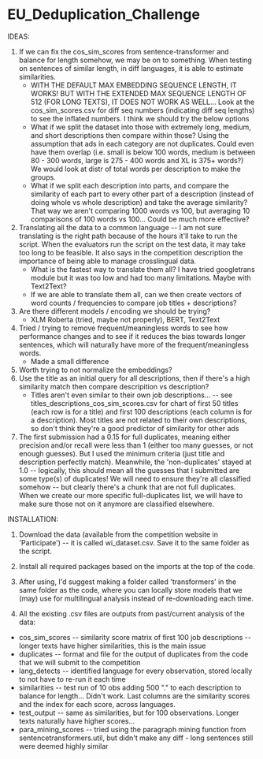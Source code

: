 # EU_Deduplication_Challenge
IDEAS:
1) If we can fix the cos_sim_scores from sentence-transformer and balance for length somehow, we may be on to something. When testing on sentences of similar length, in diff languages, it is able to estimate similarities.
   - WITH THE DEFAULT MAX EMBEDDING SEQUENCE LENGTH, IT WORKS! BUT WITH THE EXTENDED MAX SEQUENCE LENGTH OF 512 (FOR LONG TEXTS), IT DOES NOT WORK AS WELL... Look at the cos_sim_scores.csv for diff seq numbers (indicating diff seq lengths) to see the inflated numbers. I think we should try the below options
   - What if we split the dataset into those with extremely long, medium, and short descriptions then compare within those? Using the assumption that ads in each category are not duplicates. Could even have them overlap (i.e. small is below 100 words, medium is between 80 - 300 words, large is 275 - 400 words and XL is 375+ words?) We would look at distr of total words per description to make the groups.
   - What if we split each description into parts, and compare the similarity of each part to every other part of a description (instead of doing whole vs whole description) and take the average similarity? That way we aren't comparing 1000 words vs 100, but averaging 10 comparisons of 100 words vs 100... Could be much more effective?
2) Translating all the data to a common language -- I am not sure translating is the right path because of the hours it'll take to run the script. When the evaluators run the script on the test data, it may take too long to be feasible. It also says in the competition description the importance of being able to manage crosslingual data.
   - What is the fastest way to translate them all? I have tried googletrans module but it was too low and had too many limitations. Maybe with Text2Text?
   - If we are able to translate them all, can we then create vectors of word counts / frequencies to compare job titles + descriptions?
3) Are there different models / encoding we should be trying?
   - XLM Roberta (tried, maybe not properly), BERT, Text2Text
4) Tried / trying to remove frequent/meaningless words to see how performance changes and to see if it reduces the bias towards longer sentences, which will naturally have more of the frequent/meaningless words.
   - Made a small difference
5) Worth trying to not normalize the embeddings?
6) Use the title as an initial query for all descriptions, then if there's a high similarity match then compare descripition vs description?
   - Titles aren't even similar to their own job descriptions... -- see titles_descriptions_cos_sim_scores.csv for chart of first 50 titles (each row is for a title) and first 100 descriptions (each column is for a description). Most titles are not related to their own descriptions, so don't think they're a good predictor of similarity for other ads
7) The first submission had a 0.15 for full duplicates, meaning either precision and/or recall were less than 1 (either too many guesses, or not enough guesses). But I used the minimum criteria (just title and description perfectly match). Meanwhile, the 'non-duplicates' stayed at 1.0 -- logically, this should mean all the guesses that I submitted are some type(s) of duplicates! We will need to ensure they're all classified somehow -- but clearly there's a chunk that are not full duplicates. When we create our more specific full-duplicates list, we will have to make sure those not on it anymore are classified elsewhere.

INSTALLATION:
1) Download the data (available from the competition website in 'Participate') -- it is called wi_dataset.csv. Save it to the same folder as the script.

2) Install all required packages based on the imports at the top of the code.

3) After using, I'd suggest making a folder called 'transformers' in the same folder as the code, where you can locally store models that we (may) use for multilingual analysis instead of re-downloading each time.

4) All the existing .csv files are outputs from past/current analysis of the data:
- cos_sim_scores -- similarity score matrix of first 100 job descriptions -- longer texts have higher similarities, this is the main issue
- duplicates -- format and file for the output of duplicates from the code that we will submit to the competition
- lang_detects -- identified language for every observation, stored locally to not have to re-run it each time
- similarities -- test run of 10 obs adding 500 "." to each description to balance for length... Didn't work. Last columns are the similarity scores and the index for each score, across languages.
- test_output -- same as similarities, but for 100 observations. Longer texts naturally have higher scores... 
- para_mining_scores -- tried using the paragraph mining function from sentencetransformers.util, but didn't make any diff - long sentences still were deemed highly similar
